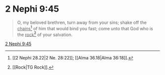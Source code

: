 # 2 Nephi 9:45

> O, my beloved brethren, turn away from your sins; shake off the <u>chains</u>[^a] of him that would bind you fast; come unto that God who is the <u>rock</u>[^b] of your salvation.

[2 Nephi 9:45](https://www.churchofjesuschrist.org/study/scriptures/bofm/2-ne/9?lang=eng&id=p45#p45)


[^a]: [[2 Nephi 28.22|2 Ne. 28:22]]; [[Alma 36.18|Alma 36:18]].  
[^b]: [[Rock|TG Rock]].  
